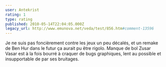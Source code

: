 ```yaml
---
user: Antekrist
rating: 1
type: rating
published: 2010-05-14T22:04:05.000Z
legacy_url: http://www.emunova.net/veda/test/856.htm#comment-13596
---
```

Je ne suis pas foncièrement contre les jeux un peu décalés, et un remake de Ben Hur dans le futur ça aurait pu être rigolo. Manque de bol Zusar Vasar est à la fois bourré à craquer de bugs graphiques, lent au possible et insupportable de par ses bruitages.